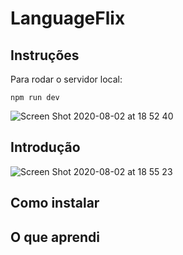 # LanguageFlix

## Instruções

Para rodar o servidor local:

```shell
npm run dev
```



![Screen Shot 2020-08-02 at 18 52 40](https://user-images.githubusercontent.com/24235344/89133331-58c90f80-d4f1-11ea-9610-3e62cb1bdd4f.png)

## Introdução

![Screen Shot 2020-08-02 at 18 55 23](https://user-images.githubusercontent.com/24235344/89133382-bbbaa680-d4f1-11ea-8805-616f6971a3c7.png)

## Como instalar

## O que aprendi


